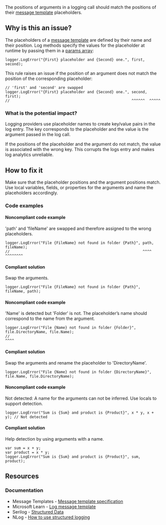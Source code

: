 The positions of arguments in a logging call should match the positions of their [message template](https://messagetemplates.org)
placeholders.

## Why is this an issue?

The placeholders of a [message template](https://messagetemplates.org) are defined by their name and their position. Log methods specify
the values for the placeholder at runtime by passing them in a [params array](https://learn.microsoft.com/en-us/dotnet/csharp/language-reference/keywords/params):

    logger.LogError("{First} placeholder and {Second} one.", first, second);

This rule raises an issue if the position of an argument does not match the position of the corresponding placeholder:

    // 'first' and 'second' are swapped
    logger.LogError("{First} placeholder and {Second} one.", second, first);
    //                                                       ^^^^^^  ^^^^^

### What is the potential impact?

Logging providers use placeholder names to create key/value pairs in the log entry. The key corresponds to the placeholder and the value is the
argument passed in the log call.

If the positions of the placeholder and the argument do not match, the value is associated with the wrong key. This corrupts the logs entry and
makes log analytics unreliable.

## How to fix it

Make sure that the placeholder positions and the argument positions match. Use local variables, fields, or properties for the arguments and name
the placeholders accordingly.

### Code examples

#### Noncompliant code example

'path' and 'fileName' are swapped and therefore assigned to the wrong placeholders.

    logger.LogError("File {FileName} not found in folder {Path}", path, fileName);
    //                                                            ^^^^  ^^^^^^^^

#### Compliant solution

Swap the arguments.

    logger.LogError("File {FileName} not found in folder {Path}", fileName, path);

#### Noncompliant code example

'Name' is detected but 'Folder' is not. The placeholder’s name should correspond to the name from the argument.

    logger.LogError("File {Name} not found in folder {Folder}", file.DirectoryName, file.Name);
    //                                                                                   ^^^^

#### Compliant solution

Swap the arguments and rename the placeholder to 'DirectoryName'.

    logger.LogError("File {Name} not found in folder {DirectoryName}", file.Name, file.DirectoryName);

#### Noncompliant code example

Not detected: A name for the arguments can not be inferred. Use locals to support detection.

    logger.LogError("Sum is {Sum} and product is {Product}", x * y, x + y); // Not detected

#### Compliant solution

Help detection by using arguments with a name.

    var sum = x + y;
    var product = x * y;
    logger.LogError("Sum is {Sum} and product is {Product}", sum, product);

## Resources

### Documentation

-   Message Templates - [Message template specification](https://messagetemplates.org)
-   Microsoft Learn - [Log message
  template](https://learn.microsoft.com/en-us/dotnet/core/extensions/logging?tabs=command-line#log-message-template)
-   Serilog - [Structured Data](https://github.com/serilog/serilog/wiki/Structured-Data)
-   NLog - [How to use structured logging](https://github.com/NLog/NLog/wiki/How-to-use-structured-logging)